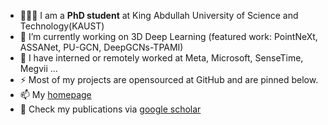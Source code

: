 
- 👨🏼‍💻 I am a **PhD student** at King Abdullah University of Science and Technology(KAUST)
- 🔭 I’m currently working on 3D Deep Learning (featured work: PointNeXt, ASSANet, PU-GCN, DeepGCNs-TPAMI)
- 🌱 I have interned or remotely worked at Meta, Microsoft, SenseTime, Megvii ...
- ⚡ Most of my projects are opensourced at GitHub and are pinned below.
- 📫 My [homepage](https://guochengqian.github.io/)
- :book: Check my publications via [google scholar](https://scholar.google.com/citations?user=DUDaxg4AAAAJ&hl=en)

<!--
**guochengqian/guochengqian** is a ✨ _special_ ✨ repository because its `README.md` (this file) appears on your GitHub profile.

Here are some ideas to get you started:

- 🔭 I’m currently working on ...
- 🌱 I’m currently learning ...
- 👯 I’m looking to collaborate on ...
- 🤔 I’m looking for help with ...
- 💬 Ask me about ...
- 📫 How to reach me: ...
- 😄 Pronouns: ...
- ⚡ Fun fact: ...

<div align="center">
  <p>

  <a href="https://github.com/guochengqian">

  <img src="https://github-readme-stats.vercel.app/api?username=guochengqian&show_icons=true&theme=default&hide=contribs,issues" />

  </a>
  
  </p>
</div>

-->
